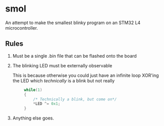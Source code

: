 # smol

An attempt to make the smallest blinky program on an STM32 L4 microcontroller.

## Rules

1. Must be a single .bin file that can be flashed onto the board
2. The blinking LED must be externally observable

   This is because otherwise you could just have an infinite loop XOR'ing the LED which _technically_ is a blink but not really

   ```c
        while(1)
        {
            /* Technically a blink, but come on*/
            *LED ^= 0x1;
        }
    ```

3. Anything else goes.

